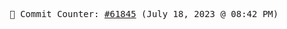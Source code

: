 <p align="center">
    <samp>
        📮 Commit Counter: <a href="https://github.com/Javascript-void0/Javascript-void0/commits/main">#61845</a> (July 18, 2023 @ 08:42 PM)
    </samp>
</p>